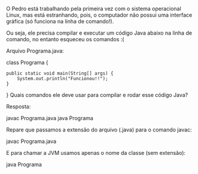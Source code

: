 O Pedro está trabalhando pela primeira vez com o sistema operacional Linux, mas está estranhando, pois, o computador não possui uma interface gráfica (só funciona na linha de comando!).

Ou seja, ele precisa compilar e executar um código Java abaixo na linha de comando, no entanto esqueceu os comandos :(

Arquivo Programa.java:

class Programa {

    public static void main(String[] args) {
        System.out.println("Funcionou!!");
    }
}
Quais comandos ele deve usar para compilar e rodar esse código Java?

Resposta:

javac Programa.java
java Programa

Repare que passamos a extensão do arquivo (.java) para o comando javac:

javac Programa.java

E para chamar a JVM usamos apenas o nome da classe (sem extensão):

java Programa
